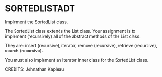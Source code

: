 # SORTEDLISTADT
Implement the SortedList class.

The SortedList class extends
the List class. Your assignment is to
implement (recursively) all of the 
abstract methods of the List class.

They are:
  insert (recursive),
  iterator,
  remove (recursive),
  retrieve (recursive),
  search (recursive).
  
You must also implement an Iterator inner class for the
SortedList class.

CREDITS: Johnathan Kapleau
